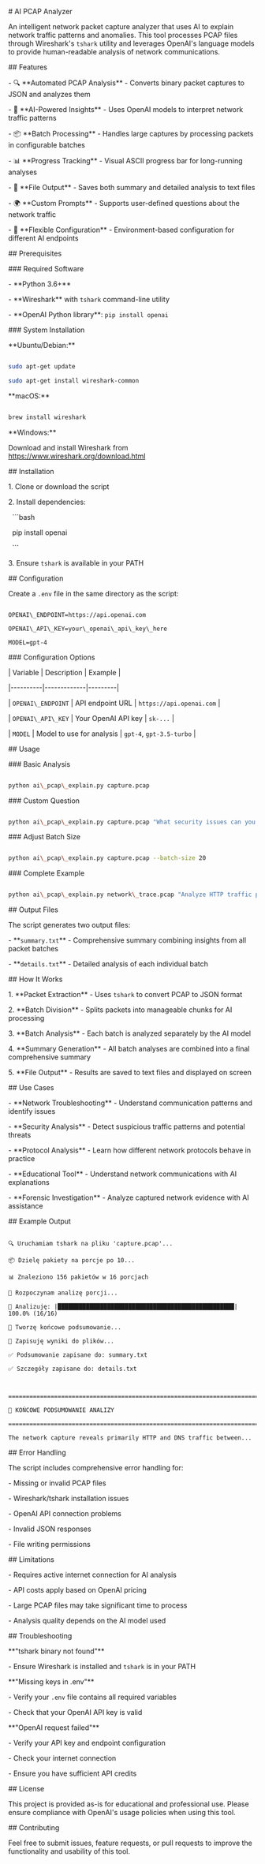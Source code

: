 \# AI PCAP Analyzer



An intelligent network packet capture analyzer that uses AI to explain network traffic patterns and anomalies. This tool processes PCAP files through Wireshark's `tshark` utility and leverages OpenAI's language models to provide human-readable analysis of network communications.



\## Features



\- 🔍 \*\*Automated PCAP Analysis\*\* - Converts binary packet captures to JSON and analyzes them

\- 🤖 \*\*AI-Powered Insights\*\* - Uses OpenAI models to interpret network traffic patterns

\- 📦 \*\*Batch Processing\*\* - Handles large captures by processing packets in configurable batches

\- 📊 \*\*Progress Tracking\*\* - Visual ASCII progress bar for long-running analyses

\- 💾 \*\*File Output\*\* - Saves both summary and detailed analysis to text files

\- 🌍 \*\*Custom Prompts\*\* - Supports user-defined questions about the network traffic

\- 🔧 \*\*Flexible Configuration\*\* - Environment-based configuration for different AI endpoints



\## Prerequisites



\### Required Software

\- \*\*Python 3.6+\*\*

\- \*\*Wireshark\*\* with `tshark` command-line utility

\- \*\*OpenAI Python library\*\*: `pip install openai`



\### System Installation



\*\*Ubuntu/Debian:\*\*

```bash

sudo apt-get update

sudo apt-get install wireshark-common

```



\*\*macOS:\*\*

```bash

brew install wireshark

```



\*\*Windows:\*\*

Download and install Wireshark from https://www.wireshark.org/download.html



\## Installation



1\. Clone or download the script

2\. Install dependencies:

&nbsp;  ```bash

&nbsp;  pip install openai

&nbsp;  ```

3\. Ensure `tshark` is available in your PATH



\## Configuration



Create a `.env` file in the same directory as the script:



```env

OPENAI\_ENDPOINT=https://api.openai.com

OPENAI\_API\_KEY=your\_openai\_api\_key\_here

MODEL=gpt-4

```



\### Configuration Options



| Variable | Description | Example |

|----------|-------------|---------|

| `OPENAI\_ENDPOINT` | API endpoint URL | `https://api.openai.com` |

| `OPENAI\_API\_KEY` | Your OpenAI API key | `sk-...` |

| `MODEL` | Model to use for analysis | `gpt-4`, `gpt-3.5-turbo` |



\## Usage



\### Basic Analysis

```bash

python ai\_pcap\_explain.py capture.pcap

```



\### Custom Question

```bash

python ai\_pcap\_explain.py capture.pcap "What security issues can you identify?"

```



\### Adjust Batch Size

```bash

python ai\_pcap\_explain.py capture.pcap --batch-size 20

```



\### Complete Example

```bash

python ai\_pcap\_explain.py network\_trace.pcap "Analyze HTTP traffic patterns" --batch-size 15

```



\## Output Files



The script generates two output files:



\- \*\*`summary.txt`\*\* - Comprehensive summary combining insights from all packet batches

\- \*\*`details.txt`\*\* - Detailed analysis of each individual batch



\## How It Works



1\. \*\*Packet Extraction\*\* - Uses `tshark` to convert PCAP to JSON format

2\. \*\*Batch Division\*\* - Splits packets into manageable chunks for AI processing

3\. \*\*Batch Analysis\*\* - Each batch is analyzed separately by the AI model

4\. \*\*Summary Generation\*\* - All batch analyses are combined into a final comprehensive summary

5\. \*\*File Output\*\* - Results are saved to text files and displayed on screen



\## Use Cases



\- \*\*Network Troubleshooting\*\* - Understand communication patterns and identify issues

\- \*\*Security Analysis\*\* - Detect suspicious traffic patterns and potential threats

\- \*\*Protocol Analysis\*\* - Learn how different network protocols behave in practice

\- \*\*Educational Tool\*\* - Understand network communications with AI explanations

\- \*\*Forensic Investigation\*\* - Analyze captured network evidence with AI assistance



\## Example Output



```

🔍 Uruchamiam tshark na pliku 'capture.pcap'...

📦 Dzielę pakiety na porcje po 10...

📊 Znaleziono 156 pakietów w 16 porcjach

🚀 Rozpoczynam analizę porcji...

🤖 Analizuję: |██████████████████████████████████████████████████| 100.0% (16/16)

🎯 Tworzę końcowe podsumowanie...

💾 Zapisuję wyniki do plików...

✅ Podsumowanie zapisane do: summary.txt

✅ Szczegóły zapisane do: details.txt



===============================================================================

🎯 KOŃCOWE PODSUMOWANIE ANALIZY

===============================================================================

The network capture reveals primarily HTTP and DNS traffic between...

```



\## Error Handling



The script includes comprehensive error handling for:

\- Missing or invalid PCAP files

\- Wireshark/tshark installation issues

\- OpenAI API connection problems

\- Invalid JSON responses

\- File writing permissions



\## Limitations



\- Requires active internet connection for AI analysis

\- API costs apply based on OpenAI pricing

\- Large PCAP files may take significant time to process

\- Analysis quality depends on the AI model used



\## Troubleshooting



\*\*"tshark binary not found"\*\*

\- Ensure Wireshark is installed and `tshark` is in your PATH



\*\*"Missing keys in .env"\*\*

\- Verify your `.env` file contains all required variables

\- Check that your OpenAI API key is valid



\*\*"OpenAI request failed"\*\*

\- Verify your API key and endpoint configuration

\- Check your internet connection

\- Ensure you have sufficient API credits



\## License



This project is provided as-is for educational and professional use. Please ensure compliance with OpenAI's usage policies when using this tool.



\## Contributing



Feel free to submit issues, feature requests, or pull requests to improve the functionality and usability of this tool.

